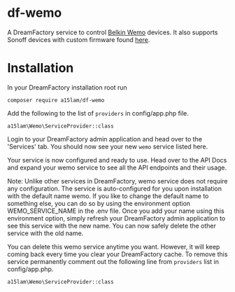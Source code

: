 # df-wemo
A DreamFactory service to control [Belkin Wemo](http://www.belkin.com/us/Products/c/home-automation/) devices. It also supports Sonoff devices with custom firmware found [here](https://github.com/a15lam/sonoff/blob/master/arduino/SSDP_and_webserver/SSDP_and_webserver.ino).

# Installation
In your DreamFactory installation root run 

    composer require a15lam/df-wemo
    
Add the following to the list of <code>providers</code> in config/app.php file.

    a15lam\Wemo\ServiceProvider::class
    
Login to your DreamFactory admin application and head over to the 'Services' tab. You should now see your new <code>wemo</code> service listed here. 

Your service is now configured and ready to use. Head over to the API Docs and expand your wemo service to see all the API endpoints and their usage.

Note: Unlike other services in DreamFactory, wemo service does not require any configuration. The service is auto-configured for you upon installation with the default name wemo. 
If you like to change the default name to something else, you can do so by using the environment option WEMO_SERVICE_NAME in the .env file. 
Once you add your name using this environment option, simply refresh your DreamFactory admin application to see this service with the new name. 
You can now safely delete the other service with the old name.

You can delete this wemo service anytime you want. However, it will keep coming back every time you clear your DreamFactory cache. 
To remove this service permanently comment out the following line from <code>providers</code> list in config/app.php.

    a15lam\Wemo\ServiceProvider::class